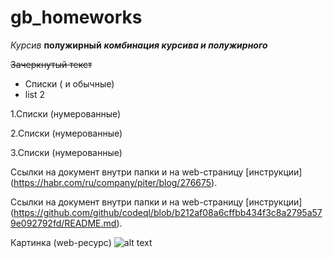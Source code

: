# gb_homeworks

*Курсив*
**полужирный**
***комбинация курсива и полужирного***




~~Зачеркнутый текст~~




* Списки ( и обычные)
* list 2




1.Списки (нумерованные)

2.Списки (нумерованные)

3.Списки (нумерованные)




Ссылки на документ внутри папки и на web-страницу [инструкции] (https://habr.com/ru/company/piter/blog/276675).


Ссылки на документ внутри папки и на web-страницу [инструкции] (https://github.com/github/codeql/blob/b212af08a6cffbb434f3c8a2795a579e092792fd/README.md).





Картинка (web-ресурс)
![alt text](https://sun9-71.userapi.com/impg/IovExJRZ5F38YoHvwyooXYJryegeEPoTxnZFpA/ZWKHOleY9dI.jpg?size=400x550&quality=96&sign=a7345755e90d18f2bbe241d4f32ad081&c_uniq_tag=MXDl6DSCBnp4D1lEDAvSwBsIqV7MZBJfdFBChA6vVbg&type=album)
